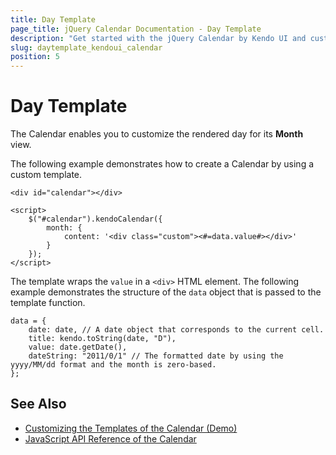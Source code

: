 ```yaml
---
title: Day Template
page_title: jQuery Calendar Documentation - Day Template
description: "Get started with the jQuery Calendar by Kendo UI and customize the rendered day for its Month view."
slug: daytemplate_kendoui_calendar
position: 5
---
```


# Day Template

The Calendar enables you to customize the rendered day for its **Month** view.

The following example demonstrates how to create a Calendar by using a custom template.

    <div id="calendar"></div>

    <script>
        $("#calendar").kendoCalendar({
            month: {
                content: '<div class="custom"><#=data.value#></div>'
            }
        });
    </script>

The template wraps the `value` in a `<div>` HTML element. The following example demonstrates the structure of the `data` object that is passed to the template function.

    data = {
        date: date, // A date object that corresponds to the current cell.
        title: kendo.toString(date, "D"),
        value: date.getDate(),
        dateString: "2011/0/1" // The formatted date by using the yyyy/MM/dd format and the month is zero-based.
    };

## See Also

* [Customizing the Templates of the Calendar (Demo)](https://demos.telerik.com/kendo-ui/calendar/template)
* [JavaScript API Reference of the Calendar](/api/javascript/ui/calendar)
